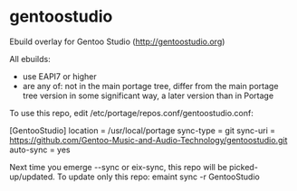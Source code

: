 # gentoostudio
Ebuild overlay for Gentoo Studio (http://gentoostudio.org)

All ebuilds:
* use EAPI7 or higher
* are any of: not in the main portage tree, differ from the main portage tree version in some significant way, a later version than in Portage

To use this repo, edit /etc/portage/repos.conf/gentoostudio.conf:

[GentooStudio]
location = /usr/local/portage
sync-type = git
sync-uri = https://github.com/Gentoo-Music-and-Audio-Technology/gentoostudio.git
auto-sync = yes

Next time you emerge --sync or eix-sync, this repo will be picked-up/updated.
To update only this repo: emaint sync -r GentooStudio
